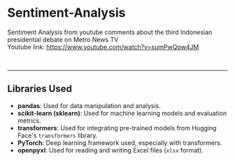 # Sentiment-Analysis
Sentiment Analysis from youtube comments about the third Indonesian presidential debate on Metro News TV <br>
Youtube link: https://www.youtube.com/watch?v=sumPwQpw4JM 

<br>

---

## Libraries Used

- **pandas**: Used for data manipulation and analysis.
- **scikit-learn (sklearn)**: Used for machine learning models and evaluation metrics.
- **transformers**: Used for integrating pre-trained models from Hugging Face's `transformers` library.
- **PyTorch**: Deep learning framework used, especially with transformers.
- **openpyxl**: Used for reading and writing Excel files (`xlsx` format).



